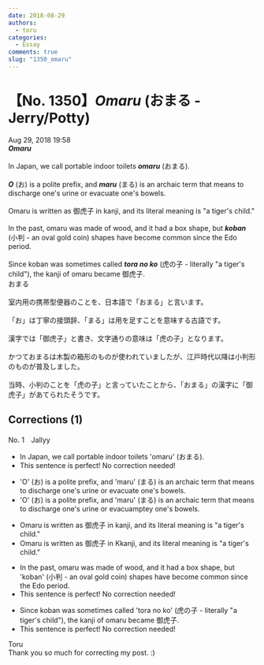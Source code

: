 ```yaml
---
date: 2018-08-29
authors:
  - toru
categories:
  - Essay
comments: true
slug: "1350_omaru"
---
```


# 【No. 1350】<strong><em>Omaru</strong></em> (おまる - Jerry/Potty)
<div class="date">Aug 29, 2018 19:58</div>
<div id="post"><div id="body_show_ori">
<strong><em>Omaru</strong></em><br/><br/>In Japan, we call portable indoor toilets <strong><em>omaru</em></strong> (おまる).<br/><br/><strong><em>O</em></strong> (お) is a polite prefix, and <strong><em>maru</em></strong> (まる) is an archaic term that means to discharge one's urine or evacuate one's bowels.<br/><br/>Omaru is written as 御虎子 in kanji, and its literal meaning is "a tiger's child."<br/><br/>In the past, omaru was made of wood, and it had a box shape, but <strong><em>koban</em></strong> (小判 - an oval gold coin) shapes have become common since the Edo period.<br/><br/>Since koban was sometimes called <strong><em>tora no ko</em></strong> (虎の子 - literally "a tiger's child"), the kanji of omaru became 御虎子.
</div></div>

<!-- more -->

<div id="post_ja"><div id="body_show_mo">
おまる<br/><br/>室内用の携帯型便器のことを、日本語で「おまる」と言います。<br/><br/>「お」は丁寧の接頭辞、「まる」は用を足すことを意味する古語です。<br/><br/>漢字では「御虎子」と書き、文字通りの意味は「虎の子」となります。<br/><br/>かつておまるは木製の箱形のものが使われていましたが、江戸時代以降は小判形のものが普及しました。<br/><br/>当時、小判のことを「虎の子」と言っていたことから、「おまる」の漢字に「御虎子」があてられたそうです。
</div></div>

## Corrections (1)
<div id="block"><div class="first_name"> No. 1　<span class="just_name">Jallyy</span></div><div id="block2">
<ul class="correction_field">
<li class="incorrect">In Japan, we call portable indoor toilets 'omaru' (おまる).</li>
<li class="corrected perfect">This sentence is perfect! No correction needed!</li>
</ul>
<ul class="correction_field">
<li class="incorrect">'O' (お) is a polite prefix, and 'maru' (まる) is an archaic term that means to discharge one's urine or evacuate one's bowels.</li>
<li class="corrected correct">
'O' (お) is a polite prefix, and 'maru' (まる) is an archaic term that means to discharge one's urine or e<span class="f_gray"><span class="sline">vacua</span></span><span class="f_red">mp</span>t<span class="f_gray"><span class="sline">e</span></span><span class="f_red">y</span> one's bowels.
</li>
</ul>
<ul class="correction_field">
<li class="incorrect">Omaru is written as 御虎子 in kanji, and its literal meaning is "a tiger's child."</li>
<li class="corrected correct">
Omaru is written as 御虎子 in <span class="f_red">K</span><span class="f_gray"><span class="sline">k</span></span>anji, and its literal meaning is "a tiger's child."
</li>
</ul>
<ul class="correction_field">
<li class="incorrect">In the past, omaru was made of wood, and it had a box shape, but 'koban' (小判 - an oval gold coin) shapes have become common since the Edo period.</li>
<li class="corrected perfect">This sentence is perfect! No correction needed!</li>
</ul>
<ul class="correction_field">
<li class="incorrect">Since koban was sometimes called 'tora no ko' (虎の子 - literally "a tiger's child"), the kanji of omaru became 御虎子.</li>
<li class="corrected perfect">This sentence is perfect! No correction needed!</li>
</ul>
</div><div class="name"><span class="just_name">Toru</span><br>
Thank you so much for correcting my post. :)
</div>
</div>
